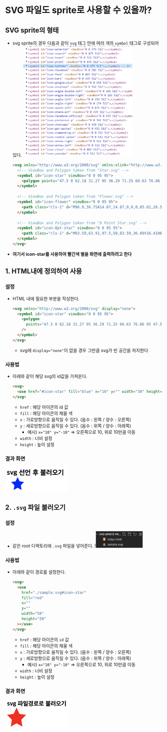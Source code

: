 # SVG 파일도 sprite로 사용할 수 있을까?

## SVG sprite의 형태

- svg sprite의 경우 다음과 같이 `svg` 태그 안에 여러 개의 `symbol` 태그로 구성되어 있다.
    <img src="./svg-sprite-images/Untitled.png" width="350">
    
    
    ```html
    <svg xmlns="http://www.w3.org/2000/svg" xmlns:xlink="http://www.w3.org/1999/xlink">
      <!-- ViewBox and Polygon taken from "Star.svg" -->
      <symbol id="icon-star" viewBox="0 0 95 95">
        <polygon points="47.5 0 62.18 31.27 95 36.29 71.25 60.63 76.86 95 47.5 78.77 18.14 95 23.75 60.63 0 36.29 32.82 31.27 47.5 0"/>
      </symbol>
    
      <!-- ViewBox and Polygon taken from "Flower.svg" -->
      <symbol id="icon-flower" viewBox="0 0 95 95">
        <path class="cls-1" d="M96.9,36.75A14.87,14.87,0,0,0,85.62,26.54a14.39,14.39,0,0,0-5.57-14A15.44,15.44,0,0,0,63.68,11.2a15.27,15.27,0,0,0-27-1,15.47,15.47,0,0,0-15.36,1.3A14.43,14.43,0,0,0,15.16,25.2,14.93,14.93,0,0,0,3.48,35a14.29,14.29,0,0,0,3.3,14.62A14.3,14.3,0,0,0,3.19,64.15a14.89,14.89,0,0,0,11.48,10A14.41,14.41,0,0,0,20.52,88a15.42,15.42,0,0,0,15.34,1.59,15.28,15.28,0,0,0,26.49.51,15.42,15.42,0,0,0,15.38-1,14.43,14.43,0,0,0,6.41-13.61A15,15,0,0,0,96,65.92a14.31,14.31,0,0,0-3-14.69A14.31,14.31,0,0,0,96.9,36.75" transform="translate(-2.5 -2.5)"/>
      </symbol>
    
      <!-- ViewBox and Polygon taken from "8 Point Star.svg" -->
      <symbol id="icon-8pt-star" viewBox="0 0 95 95">
        <path class="cls-1" d="M83.59,63.91,97.5,50,83.59,36.09V16.41H63.91L50,2.5,36.09,16.41H16.41V36.09L2.5,50,16.41,63.91V83.59H36.09L50,97.5,63.91,83.59H83.59Z" transform="translate(-2.5 -2.5)"/>
      </symbol>
    </svg>
    ```

- **여기서 icon-star를 사용하여 빨간색 별을 화면에 출력하려고 한다**

## 1. HTML내에 정의하여 사용

### 설정

- HTML 내에 필요한 부분을 작성한다.
  ```html
  <svg xmlns="http://www.w3.org/2000/svg" display="none">
    <symbol id="icon-star" viewBox="0 0 95 95">
      <polygon
        points="47.5 0 62.18 31.27 95 36.29 71.25 60.63 76.86 95 47.5 78.77 18.14 95 23.75 60.63 0 36.29 32.82 31.27 47.5 0"
      />
    </symbol>
  </svg>
  ```
  - svg에 `display="none"`이 없을 경우 그만큼 svg가 빈 공간을 차지한다

### 사용법

- 아래와 같이 해당 svg의 id값을 가져온다.
  ```html
  <svg>
    <use href="#icon-star" fill="blue" x="10" y="" width="30" height="30"></use>
  </svg>
  ```
  - `href` : 해당 아이콘의 id 값
  - `fill` : 해당 아이콘의 채울 색
  - `x` : 가로방향으로 움직일 수 있다. (음수 : 왼쪽 / 양수 : 오른쪽)
  - `y` : 세로방향으로 움직일 수 있다. (음수 : 위쪽 / 양수 : 아래쪽)
    - 예시) `x="10" y="-10"` ⇒ 오른쪽으로 10, 위로 10만큼 이동
  - `width` : 너비 설정
  - `height` : 높이 설정

### 결과 화면

<img src="./svg-sprite-images/Untitled%201.png" width="200">

## 2. `.svg` 파일 불러오기

### 설정

- 같은 root 디렉토리에 `.svg` 파일을 넣어준다.
  !<img src="./svg-sprite-images/Untitled%202.png" width="150">

### 사용법

- 아래와 같이 경로를 설정한다.
  ```html
  <svg>
    <use
      href="./sample.svg#icon-star"
      fill="red"
      x=""
      y=""
      width="50"
      height="50"
    ></use>
  </svg>
  ```
  - `href` : 해당 아이콘의 `id` 값
  - `fill` : 해당 아이콘의 채울 색
  - `x` : 가로방향으로 움직일 수 있다. (음수 : 왼쪽 / 양수 : 오른쪽)
  - `y` : 세로방향으로 움직일 수 있다. (음수 : 위쪽 / 양수 : 아래쪽)
    - 예시) `x="10" y="-10"` ⇒ 오른쪽으로 10, 위로 10만큼 이동
  - `width` : 너비 설정
  - `height` : 높이 설정

### 결과 화면

<img src="./svg-sprite-images/Untitled%203.png" width="200">
